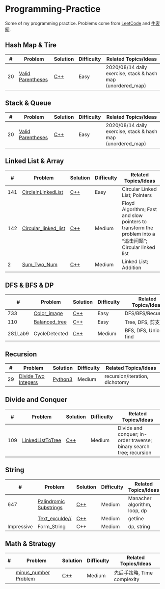 # Programming-Practice

Some of my programming practice. Problems come from [LeetCode](https://leetcode-cn.com/problemset/all/) and [牛客网](https://www.nowcoder.com/).

## Hash Map & Tire

| #    | Problem                                                      | Solution                                                     | Difficulty | Related Topics/Ideas                                        |
| ---- | ------------------------------------------------------------ | ------------------------------------------------------------ | ---------- | ----------------------------------------------------------- |
| 20   | [Valid Parentheses](https://leetcode.com/problems/valid-parentheses/description/) | [C++](https://github.com/HoningJade/Programming-Practice/blob/master/Leecode/Easy/Bracket_stack.md) | Easy       | 2020/08/14 daily exercise, stack & hash map (unordered_map) |



## Stack & Queue

| #    | Problem                                                      | Solution                                                     | Difficulty | Related Topics/Ideas                                        |
| ---- | ------------------------------------------------------------ | ------------------------------------------------------------ | ---------- | ----------------------------------------------------------- |
| 20   | [Valid Parentheses](https://leetcode.com/problems/valid-parentheses/description/) | [C++](https://github.com/HoningJade/Programming-Practice/blob/master/Leecode/Easy/Bracket_stack.md) | Easy       | 2020/08/14 daily exercise, stack & hash map (unordered_map) |



## Linked List & Array

| #    | Problem                                                      | Solution                                                     | Difficulty | Related Topics/Ideas                                         |
| ---- | ------------------------------------------------------------ | ------------------------------------------------------------ | ---------- | ------------------------------------------------------------ |
| 141  | [CircleInLinkedList](https://leetcode-cn.com/problems/linked-list-cycle/) | [C++](https://github.com/HoningJade/Programming-Practice/blob/master/Leecode/Easy/circularLinkedList.md) | Easy       | Circular Linked List; Pointers                               |
| 142  | [Circular_linked_list](https://leetcode-cn.com/problems/linked-list-cycle-ii/) | [C++](https://github.com/HoningJade/Programming-Practice/blob/master/Leecode/Medium/Circular_linked_list.md) | Medium     | Floyd Algorithm; Fast and slow pointers to transform the problem into a “追击问题”; Circular linked list |
| 2    | [Sum_Two_Num](https://leetcode-cn.com/problems/add-two-numbers/) | [C++](https://github.com/HoningJade/Programming-Practice/blob/master/Leecode/Medium/2_AddTwoNumbers.md) | Medium     | Linked List; Addition                                        |



## DFS & BFS & DP

| #       | Problem                                                      | Solution                                                     | Difficulty | Related Topics/Ideas |
| ------- | ------------------------------------------------------------ | ------------------------------------------------------------ | ---------- | -------------------- |
| 733     | [Color_image](https://leetcode-cn.com/problems/flood-fill/)  | [C++](https://github.com/HoningJade/Programming-Practice/blob/master/Leecode/Easy/733_colorImage.md) | Easy       | DFS/BFS/Recursion    |
| 110     | [Balanced_tree](https://leetcode-cn.com/problems/balanced-binary-tree/) | [C++](https://github.com/HoningJade/Programming-Practice/blob/master/Leecode/Easy/110_Balanced_tree.md) | Easy       | Tree, DFS, 剪支      |
| 281Lab9 | CycleDetected                                                | [C++](https://github.com/HoningJade/Programming-Practice/blob/master/others/cycleDeteced.pdf) | Medium     | BFS, DFS, Union find |





## Recursion

| #    | Problem                                                      | Solution                                                     | Difficulty | Related Topics/Ideas |
| ---- | ------------------------------------------------------------ | ------------------------------------------------------------ | ---------- | -------------------- |
| 29   | [Divide Two Integers](https://leetcode-cn.com/problems/divide-two-integers/) | [Python3](https://github.com/HoningJade/Programming-Practice/blob/master/Leecode/Medium/29_Divide%20Two%20Integers.md) | Medium     | recursion/iteration, dichotomy |





## Divide and Conquer

| #    | Problem                                                      | Solution                                                     | Difficulty | Related Topics/Ideas                                         |
| ---- | ------------------------------------------------------------ | ------------------------------------------------------------ | ---------- | ------------------------------------------------------------ |
| 109  | [LinkedListToTree](https://leetcode-cn.com/problems/convert-sorted-list-to-binary-search-tree/) | [C++](https://github.com/HoningJade/Programming-Practice/blob/master/Leecode/Medium/109_linkedListToTree.md) | Medium     | Divide and conquer; in-order traverse; binary search tree; recursion |



## String

| #          | Problem                                                      | Solution                                                     | Difficulty | Related Topics/Ideas              |
| ---------- | ------------------------------------------------------------ | ------------------------------------------------------------ | ---------- | --------------------------------- |
| 647        | [Palindromic Substrings](https://leetcode-cn.com/problems/palindromic-substrings/) | [C++](https://github.com/HoningJade/Programming-Practice/blob/master/Leecode/Medium/647_huiwenSubstr.md) | Medium     | Manacher algorithm, loop, dp      |
|            | [Text_exculde//](https://www.nowcoder.com/)                  | [C++]([https://github.com/HoningJade/Programming-Practice/blob/master/%E7%89%9B%E5%AE%A2%E7%BD%91/textExclude_Zijie.cpp](https://github.com/HoningJade/Programming-Practice/blob/master/牛客网/textExclude_Zijie.cpp)) | Medium     | getline |
| Impressive | Form_String                                                  | C++ | Medium     | dp, string                        |



## Math & Strategy

| #    | Problem                                           | Solution                                                     | Difficulty | Related Topics/Ideas                                  |
| ---- | ------------------------------------------------- | ------------------------------------------------------------ | ---------- | ----------------------------------------------------- |
|      | [minus_number Problem](https://www.nowcoder.com/) | [C++]([https://github.com/HoningJade/Programming-Practice/blob/master/%E7%89%9B%E5%AE%A2%E7%BD%91/numMinus_ZiJie.cpp](https://github.com/HoningJade/Programming-Practice/blob/master/牛客网/numMinus_ZiJie.cpp)) | Medium     | 先后手策略, Time complexity |
